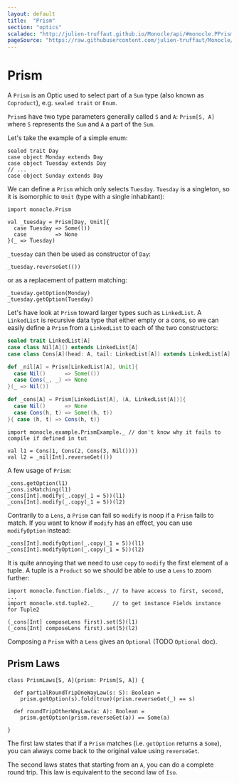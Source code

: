 ```yaml
---
layout: default
title:  "Prism"
section: "optics"
scaladoc: "http://julien-truffaut.github.io/Monocle/api/#monocle.PPrism"
pageSource: "https://raw.githubusercontent.com/julien-truffaut/Monocle/master/docs/src/main/tut/prism.md"
---
```

# Prism

A `Prism` is an Optic used to select part of a `Sum` type (also known as `Coproduct`), e.g. `sealed trait` or `Enum`.

`Prism`s have two type parameters generally called `S` and `A`: `Prism[S, A]` where `S` represents the `Sum` and `A` a part of the `Sum`.

Let's take the example of a simple enum:

```tut:silent
sealed trait Day
case object Monday extends Day
case object Tuesday extends Day
// ...
case object Sunday extends Day
```

We can define a `Prism` which only selects `Tuesday`.
`Tuesday` is a singleton, so it is isomorphic to `Unit` (type with a single inhabitant):

```tut:silent
import monocle.Prism

val _tuesday = Prism[Day, Unit]{
  case Tuesday => Some(())
  case _       => None
}(_ => Tuesday)
```

`_tuesday` can then be used as constructor of `Day`:

```tut
_tuesday.reverseGet(())
```

or as a replacement of pattern matching:

```tut
_tuesday.getOption(Monday)
_tuesday.getOption(Tuesday)
```

Let's have look at `Prism` toward larger types such as `LinkedList`.
A `LinkedList` is recursive data type that either empty or a cons, so we can easily define a `Prism` from a `LinkedList`
to each of the two constructors:

```scala
sealed trait LinkedList[A]
case class Nil[A]() extends LinkedList[A]
case class Cons[A](head: A, tail: LinkedList[A]) extends LinkedList[A]

def _nil[A] = Prism[LinkedList[A], Unit]{
  case Nil()      => Some(())
  case Cons(_, _) => None
}(_ => Nil())

def _cons[A] = Prism[LinkedList[A], (A, LinkedList[A])]{
  case Nil()      => None
  case Cons(h, t) => Some((h, t))
}{ case (h, t) => Cons(h, t)}
```

```tut:invisible
import monocle.example.PrismExample._ // don't know why it fails to compile if defined in tut
```

```tut:silent
val l1 = Cons(1, Cons(2, Cons(3, Nil())))
val l2 = _nil[Int].reverseGet(())
```

A few usage of `Prism`:

```tut
_cons.getOption(l1)
_cons.isMatching(l1)
_cons[Int].modify(_.copy(_1 = 5))(l1)
_cons[Int].modify(_.copy(_1 = 5))(l2)
```

Contrarily to a `Lens`, a `Prism` can fail so `modify` is noop if a `Prism` fails to match. If you want to know if `modify`
has an effect, you can use `modifyOption` instead:

```tut
_cons[Int].modifyOption(_.copy(_1 = 5))(l1)
_cons[Int].modifyOption(_.copy(_1 = 5))(l2)
```

It is quite annoying that we need to use `copy` to `modify` the first element of a tuple. A tuple is a `Product` so we
should be able to use a `Lens` to zoom further:

```tut
import monocle.function.fields._ // to have access to first, second, ...
import monocle.std.tuple2._      // to get instance Fields instance for Tuple2

(_cons[Int] composeLens first).set(5)(l1)
(_cons[Int] composeLens first).set(5)(l2)
```

Composing a `Prism` with a `Lens` gives an `Optional` (TODO `Optional` doc).

## Prism Laws

```tut:silent
class PrismLaws[S, A](prism: Prism[S, A]) {

  def partialRoundTripOneWayLaw(s: S): Boolean =
    prism.getOption(s).fold(true)(prism.reverseGet(_) == s)

  def roundTripOtherWayLaw(a: A): Boolean =
    prism.getOption(prism.reverseGet(a)) == Some(a)

}
```

The first law states that if a `Prism` matches (i.e. `getOption` returns a `Some`), you can always come back
to the original value using `reverseGet`.

The second laws states that starting from an `A`, you can do a complete round trip. This law is equivalent to the
second law of `Iso`.
